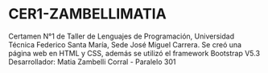 # CER1-ZAMBELLIMATIA
Certamen N°1 de Taller de Lenguajes de Programación, Universidad Técnica Federico Santa María, Sede José Miguel Carrera.
Se creó una página web en HTML y CSS, además se utilizó el framework Bootstrap V5.3
Desarrollador: Matia Zambelli Corral - Paralelo 301
